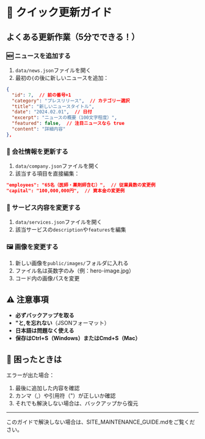 # 📖 クイック更新ガイド

## よくある更新作業（5分でできる！）

### 🆕 ニュースを追加する

1. `data/news.json`ファイルを開く
2. 最初の`{`の後に新しいニュースを追加：

```json
{
  "id": 7,  // 前の番号+1
  "category": "プレスリリース",  // カテゴリー選択
  "title": "新しいニュースタイトル",
  "date": "2024.02.01",  // 日付
  "excerpt": "ニュースの概要（100文字程度）",
  "featured": false,  // 注目ニュースなら true
  "content": "詳細内容"
},
```

### 📝 会社情報を更新する

1. `data/company.json`ファイルを開く
2. 該当する項目を直接編集：

```json
"employees": "65名（医師・薬剤師含む）",  // 従業員数の変更例
"capital": "100,000,000円",  // 資本金の変更例
```

### 🎨 サービス内容を変更する

1. `data/services.json`ファイルを開く
2. 該当サービスの`description`や`features`を編集

### 🖼️ 画像を変更する

1. 新しい画像を`public/images/`フォルダに入れる
2. ファイル名は英数字のみ（例：hero-image.jpg）
3. コード内の画像パスを変更

## ⚠️ 注意事項

- **必ずバックアップを取る**
- **"と,を忘れない**（JSONフォーマット）
- **日本語は問題なく使える**
- **保存はCtrl+S（Windows）またはCmd+S（Mac）**

## 🚨 困ったときは

エラーが出た場合：
1. 最後に追加した内容を確認
2. カンマ（,）や引用符（"）が正しいか確認
3. それでも解決しない場合は、バックアップから復元

---
このガイドで解決しない場合は、SITE_MAINTENANCE_GUIDE.mdをご覧ください。